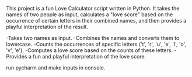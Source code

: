This project is a fun Love Calculator script written in Python. 
It takes the names of two people as input, calculates a "love score" based on the occurrence of certain letters in their combined names, and then provides a playful interpretation of the result.


-Takes two names as input.
-Combines the names and converts them to lowercase.
-Counts the occurrences of specific letters ('t', 'r', 'u', 'e', 'l', 'o', 'v', 'e').
-Computes a love score based on the counts of these letters.
-Provides a fun and playful interpretation of the love score.

run pycharm and make inputs in console.
